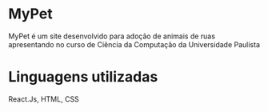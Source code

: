# MyPet

MyPet é um site desenvolvido para adoção de animais de ruas apresentando no curso de Ciência da Computação da Universidade Paulista

# Linguagens utilizadas

React.Js, HTML, CSS
